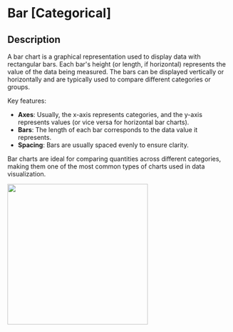 # Bar [Categorical]

## Description

A bar chart is a graphical representation used to display data with rectangular bars. Each bar's height (or length, if horizontal) represents the value of the data being measured. The bars can be displayed vertically or horizontally and are typically used to compare different categories or groups.

Key features:

- **Axes**: Usually, the x-axis represents categories, and the y-axis represents values (or vice versa for horizontal bar charts).
- **Bars**: The length of each bar corresponds to the data value it represents.
- **Spacing**: Bars are usually spaced evenly to ensure clarity.

Bar charts are ideal for comparing quantities across different categories, making them one of the most common types of charts used in data visualization.

<img src="image1.jpg" style="width:3.28305in" />
